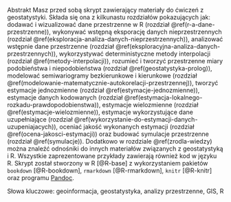 Abstrakt
Masz przed sobą skrypt zawierający materiały do ćwiczeń z geostatystyki. Składa się ona z kilkunastu rozdziałów pokazujących jak: dodawać i wizualizować dane przestrzenne w R (rozdział \@ref(r-a-dane-przestrzenne)), wykonywać wstępną eksporację danych nieprzestrzennych (rozdział \@ref(eksploracja-analiza-danych-nieprzestrzennych)), analizować wstępnie dane przestrzenne (rozdział \@ref(eksploracyjna-analiza-danych-przestrzennych)), wykorzystywać deterministyczne metody interpolacji (rozdział \@ref(metody-interpolacji)), rozumieć i tworzyć przestrzenne miary podobieństwa i niepodobieństwa (rozdział \@ref(geostatystyka-prolog)), modelować semiwariogramy bezkierunkowe i kierunkowe (rozdział \@ref(modelowanie-matematycznie-autokorelacji-przestrzennej)), tworzyć estymacje jednozmienne (rozdział \@ref(estymacje-jednozmienne)), estymacje danych kodowanych (rozdział \@ref(estymacja-lokalnego-rozkadu-prawdopodobienstwa)), estymacje wielozmienne (rozdział \@ref(estymacje-wielozmienne)), estymacje wykorzystujące dane uzupełniające (rozdział \@ref(wykorzystanie-do-estymacji-danych-uzupeniajacych)), oceniać jakość wykonanych estymacji (rozdział \@ref(ocena-jakosci-estymacji)) oraz budować symulacje przestrzenne (rozdział \@ref(symulacje)). Dodatkowo w rozdziale \@ref(zrodla-wiedzy) można znaleźć odnośniki do innych materiałów związanych z geostatystyką i R. Wszystkie zaprezentowane przykłady zawierają również kod w języku R. Skrypt został stworzony w R [@R-base] z wykorzystaniem pakietów `bookdown` [@R-bookdown], `rmarkdown` [@R-rmarkdown], `knitr` [@R-knitr] oraz programu [Pandoc](http://pandoc.org/). 


Słowa kluczowe: geoinformacja, geostatystyka, analizy przestrzenne, GIS, R

